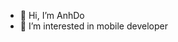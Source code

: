 - 👋 Hi, I’m AnhDo
- 👀 I’m interested in mobile developer

<!---
anhdo9797/anhdo9797 is a ✨ special ✨ repository because its `README.md` (this file) appears on your GitHub profile.
You can click the Preview link to take a look at your changes.
--->
